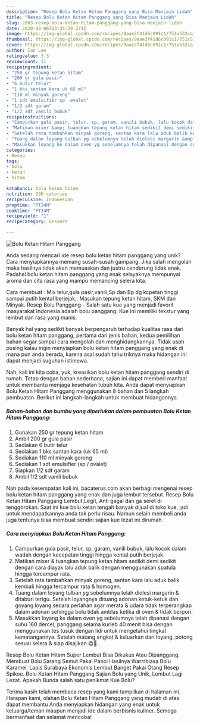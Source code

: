 ```yaml
---
description: "Resep Bolu Ketan Hitam Panggang yang Bisa Manjain Lidah"
title: "Resep Bolu Ketan Hitam Panggang yang Bisa Manjain Lidah"
slug: 2803-resep-bolu-ketan-hitam-panggang-yang-bisa-manjain-lidah
date: 2020-08-06T13:35:29.274Z
image: https://img-global.cpcdn.com/recipes/9aae2f41d6c091c1/751x532cq70/bolu-ketan-hitam-panggang-foto-resep-utama.jpg
thumbnail: https://img-global.cpcdn.com/recipes/9aae2f41d6c091c1/751x532cq70/bolu-ketan-hitam-panggang-foto-resep-utama.jpg
cover: https://img-global.cpcdn.com/recipes/9aae2f41d6c091c1/751x532cq70/bolu-ketan-hitam-panggang-foto-resep-utama.jpg
author: Ian Lee
ratingvalue: 3.3
reviewcount: 11
recipeingredient:
- "250 gr tepung ketan hitam"
- "200 gr gula pasir"
- "6 butir telur"
- "1 bks santan kara uk 65 ml"
- "110 ml minyak goreng"
- "1 sdt emulsifier sp  ovalet"
- "1/2 sdt garam"
- "1/2 sdt vanili bubuk"
recipeinstructions:
- "Campurkan gula pasir, telur, sp, garam, vanili bubuk, lalu kocok dalam wadah dengan kecepatan tinggi hingga kental putih berjejak."
- "Matikan mixer &amp; tuangkan tepung ketan hitam sedikit demi sedikit dengan cara diayak lalu aduk balik dengan menggunakan spatula hingga tercampur rata."
- "Setelah rata tambahkan minyak goreng, santan kara lalu aduk balik kembali hingga tercampur rata &amp; homogen."
- "Tuang dalam loyang tulban yg sebelumnya telah diolesi margarin &amp; ditaburi terigu. Setelah loyangnya dituang adonan ketuk-ketuk dan goyang loyang secara perlahan agar merata &amp; udara tidak terperangkap dalam adonan sehingga bolu tidak amblas ketika di oven &amp; tidak berpori."
- "Masukkan loyang ke dalam oven yg sebelumnya telah dipanasi dengan suhu 160 dercel, panggang selama kurleb 40 menit bisa dengan menggunakan tes tusuk dengan lidi untuk mengetahui tingkat kematangannya. Setelah matang angkat &amp; keluarkan dari loyang, potong sesuai selera &amp; siap disajikan 😋🤗.."
categories:
- Resep
tags:
- bolu
- ketan
- hitam

katakunci: bolu ketan hitam 
nutrition: 286 calories
recipecuisine: Indonesian
preptime: "PT24M"
cooktime: "PT34M"
recipeyield: "1"
recipecategory: Dessert

---
```



![Bolu Ketan Hitam Panggang](https://img-global.cpcdn.com/recipes/9aae2f41d6c091c1/751x532cq70/bolu-ketan-hitam-panggang-foto-resep-utama.jpg)

Anda sedang mencari ide resep bolu ketan hitam panggang yang unik? Cara menyiapkannya memang susah-susah gampang. Jika salah mengolah maka hasilnya tidak akan memuaskan dan justru cenderung tidak enak. Padahal bolu ketan hitam panggang yang enak selayaknya mempunyai aroma dan cita rasa yang mampu memancing selera kita.

Cara membuat : Mix telur,gula pasir,vanili,Sp dan Bp dg kcpetan tinggi sampai putih kental berjejak,, Masukan tepung ketan hitam, SKM dan Minyak. Resep Bolu Panggang - Salah satu kue yang menjadi favorit masyarakat Indonesia adalah bolu panggang. Kue ini memiliki tekstur yang lembut dan rasa yang manis.

Banyak hal yang sedikit banyak berpengaruh terhadap kualitas rasa dari bolu ketan hitam panggang, pertama dari jenis bahan, kedua pemilihan bahan segar sampai cara mengolah dan menghidangkannya. Tidak usah pusing kalau ingin menyiapkan bolu ketan hitam panggang yang enak di mana pun anda berada, karena asal sudah tahu triknya maka hidangan ini dapat menjadi suguhan istimewa.


Nah, kali ini kita coba, yuk, kreasikan bolu ketan hitam panggang sendiri di rumah. Tetap dengan bahan sederhana, sajian ini dapat memberi manfaat untuk membantu menjaga kesehatan tubuh kita. Anda dapat menyiapkan Bolu Ketan Hitam Panggang menggunakan 8 bahan dan 5 langkah pembuatan. Berikut ini langkah-langkah untuk membuat hidangannya.

<!--inarticleads1-->

##### Bahan-bahan dan bumbu yang diperlukan dalam pembuatan Bolu Ketan Hitam Panggang:

1. Gunakan 250 gr tepung ketan hitam
1. Ambil 200 gr gula pasir
1. Sediakan 6 butir telur
1. Sediakan 1 bks santan kara (uk 65 ml)
1. Sediakan 110 ml minyak goreng
1. Sediakan 1 sdt emulsifier (sp / ovalet)
1. Siapkan 1/2 sdt garam
1. Ambil 1/2 sdt vanili bubuk


Nah pada kesempatan kali ini, bacaterus.com akan berbagi mengenai resep bolu ketan hitam panggang yang enak dan juga lembut tersebut. Resep Bolu Ketan Hitam Panggang Lembut,Legit, Anti gagal dan ga seret di tenggorokan. Saat ini kue bolu ketan tengah banyak dijual di toko kue, jadi untuk mendapatkannya anda tak perlu risau. Namun selain membeli anda juga tentunya bisa membuat sendiri sajian kue lezat ini dirumah. 

<!--inarticleads2-->

##### Cara menyiapkan Bolu Ketan Hitam Panggang:

1. Campurkan gula pasir, telur, sp, garam, vanili bubuk, lalu kocok dalam wadah dengan kecepatan tinggi hingga kental putih berjejak.
1. Matikan mixer &amp; tuangkan tepung ketan hitam sedikit demi sedikit dengan cara diayak lalu aduk balik dengan menggunakan spatula hingga tercampur rata.
1. Setelah rata tambahkan minyak goreng, santan kara lalu aduk balik kembali hingga tercampur rata &amp; homogen.
1. Tuang dalam loyang tulban yg sebelumnya telah diolesi margarin &amp; ditaburi terigu. Setelah loyangnya dituang adonan ketuk-ketuk dan goyang loyang secara perlahan agar merata &amp; udara tidak terperangkap dalam adonan sehingga bolu tidak amblas ketika di oven &amp; tidak berpori.
1. Masukkan loyang ke dalam oven yg sebelumnya telah dipanasi dengan suhu 160 dercel, panggang selama kurleb 40 menit bisa dengan menggunakan tes tusuk dengan lidi untuk mengetahui tingkat kematangannya. Setelah matang angkat &amp; keluarkan dari loyang, potong sesuai selera &amp; siap disajikan 😋🤗..


Resep Bolu Ketan Hitam Super Lembut Bisa Dikukus Atau Dipanggang. Membuat Bolu Sarang Semut Pakai Panci Hasilnya Warrrbiasa Bolu Karamel. Lapis Surabaya Ekonomis Lembut Banget Pakai Otang Resep Spikoe. Bolu Ketan Hitam Panggang Sajian Bolu yang Unik, Lembut Lagi Lezat. Apakah Bunda salah satu penikmat Kue Bolu? 

Terima kasih telah membaca resep yang kami tampilkan di halaman ini. Harapan kami, olahan Bolu Ketan Hitam Panggang yang mudah di atas dapat membantu Anda menyiapkan hidangan yang enak untuk keluarga/teman maupun menjadi ide dalam berbisnis kuliner. Semoga bermanfaat dan selamat mencoba!
